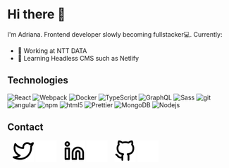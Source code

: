 # Hi there 👋

I'm Adriana. Frontend developer slowly becoming fullstacker💻. Currently:

- 🔭 Working at NTT DATA
- 🌱 Learning Headless CMS such as Netlify
<!-- - 💬 Ask me about ...
- 📫 How to reach me: ... -->

## Technologies

<p>
  <img alt="React" src="https://img.shields.io/badge/-React-45b8d8?style=flat-square&logo=react&logoColor=white" />
  <img alt="Webpack" src="https://img.shields.io/badge/-Webpack-8DD6F9?style=flat-square&logo=webpack&logoColor=white" /> 
  <img alt="Docker" src="https://img.shields.io/badge/-Docker-46a2f1?style=flat-square&logo=docker&logoColor=white" />
  <img alt="TypeScript" src="https://img.shields.io/badge/-TypeScript-007ACC?style=flat-square&logo=typescript&logoColor=white" />
  <img alt="GraphQL" src="https://img.shields.io/badge/-GraphQL-E10098?style=flat-square&logo=graphql&logoColor=white" />
  <img alt="Sass" src="https://img.shields.io/badge/-Sass-CC6699?style=flat-square&logo=sass&logoColor=white" />
  <img alt="git" src="https://img.shields.io/badge/-Git-F05032?style=flat-square&logo=git&logoColor=white" />
  <img alt="angular" src="https://img.shields.io/badge/-Angular-DD0031?style=flat-square&logo=angular&logoColor=white" />
  <img alt="npm" src="https://img.shields.io/badge/-NPM-CB3837?style=flat-square&logo=npm&logoColor=white" />
  <img alt="html5" src="https://img.shields.io/badge/-HTML5-E34F26?style=flat-square&logo=html5&logoColor=white" />
  <img alt="Prettier" src="https://img.shields.io/badge/-Prettier-F7B93E?style=flat-square&logo=prettier&logoColor=white" />
  <img alt="MongoDB" src="https://img.shields.io/badge/-MongoDB-13aa52?style=flat-square&logo=mongodb&logoColor=white" />
  <img alt="Nodejs" src="https://img.shields.io/badge/-Nodejs-43853d?style=flat-square&logo=Node.js&logoColor=white" />
</p>

## Contact

&nbsp;&nbsp;
[![twitter](./img/twitter-light.svg)](https://twitter.com/adri_developer#gh-light-mode-only)
[![twitter](./img/twitter-dark.svg)](https://twitter.com/adri_developer#gh-dark-mode-only)
&nbsp;&nbsp;
[![linkedin](./img/linkedin-light.svg)](https://www.linkedin.com/in/adrianabasterra/#gh-light-mode-only)
[![linkedin](./img/linkedin-dark.svg)](https://www.linkedin.com/in/adrianabasterra/#gh-dark-mode-only)
&nbsp;&nbsp;
[![github](./img/github-light.svg)](https://www.github.com/adribasterra/#gh-light-mode-only)
[![github](./img/github-dark.svg)](https://www.github.com/adribasterra/#gh-dark-mode-only)
